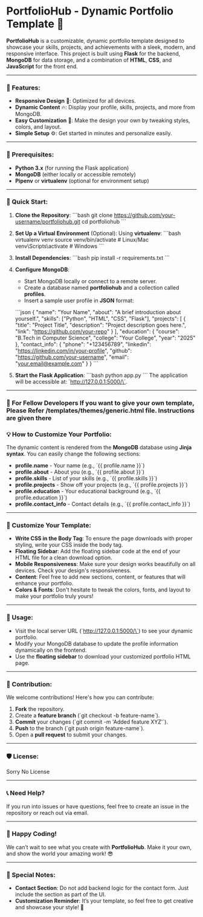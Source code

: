# PortfolioHub - Dynamic Portfolio Template 🚀

**PortfolioHub** is a customizable, dynamic portfolio template designed to showcase your skills, projects, and achievements with a sleek, modern, and responsive interface. This project is built using **Flask** for the backend, **MongoDB** for data storage, and a combination of **HTML**, **CSS**, and **JavaScript** for the front end.

---

### 🌟 Features:
- **Responsive Design** 📱: Optimized for all devices.
- **Dynamic Content** 🔥: Display your profile, skills, projects, and more from MongoDB.
- **Easy Customization** 🎨: Make the design your own by tweaking styles, colors, and layout.
- **Simple Setup** ⚙️: Get started in minutes and personalize easily.

---

### 🔧 Prerequisites:
- **Python 3.x** (for running the Flask application)
- **MongoDB** (either locally or accessible remotely)
- **Pipenv** or **virtualenv** (optional for environment setup)

---

### 🚀 Quick Start:

1. **Clone the Repository**:
   \`\`\`bash
   git clone https://github.com/your-username/portfoliohub.git
   cd portfoliohub
   \`\`\`

2. **Set Up a Virtual Environment** (Optional):
   Using **virtualenv**:
   \`\`\`bash
   virtualenv venv
   source venv/bin/activate  # Linux/Mac
   venv\Scripts\activate     # Windows
   \`\`\`

3. **Install Dependencies**:
   \`\`\`bash
   pip install -r requirements.txt
   \`\`\`

4. **Configure MongoDB**:
   - Start MongoDB locally or connect to a remote server.
   - Create a database named **portfoliohub** and a collection called **profiles**.
   - Insert a sample user profile in **JSON** format:
   
   \`\`\`json
   {
     "name": "Your Name",
     "about": "A brief introduction about yourself.",
     "skills": ["Python", "HTML", "CSS", "Flask"],
     "projects": [
       {
         "title": "Project Title",
         "description": "Project description goes here.",
         "link": "https://github.com/your-repo"
       }
     ],
     "education": {
       "course": "B.Tech in Computer Science",
       "college": "Your College",
       "year": "2025"
     },
     "contact_info": {
       "phone": "+123456789",
       "linkedin": "https://linkedin.com/in/your-profile",
       "github": "https://github.com/your-username",
       "email": "your.email@example.com"
     }
   }
   \`\`\`

5. **Start the Flask Application**:
   \`\`\`bash
   python app.py
   \`\`\`
   The application will be accessible at: \`http://127.0.0.1:5000/\`.

---
### 📝 For Fellow Developers If you want to give your own template, Please Refer /templates/themes/generic.html file. Instructions are given there

### 💡 How to Customize Your Portfolio:

The dynamic content is rendered from the **MongoDB** database using **Jinja syntax**. You can easily change the following sections:

- **profile.name** - Your name (e.g., \`{{ profile.name }}\`)
- **profile.about** - About you (e.g., \`{{ profile.about }}\`)
- **profile.skills** - List of your skills (e.g., \`{{ profile.skills }}\`)
- **profile.projects** - Show off your projects (e.g., \`{{ profile.projects }}\`)
- **profile.education** - Your educational background (e.g., \`{{ profile.education }}\`)
- **profile.contact_info** - Contact details (e.g., \`{{ profile.contact_info }}\`)

---

### 🎨 Customize Your Template:

- **Write CSS in the Body Tag**: To ensure the page downloads with proper styling, write your CSS inside the body tag.
- **Floating Sidebar**: Add the floating sidebar code at the end of your HTML file for a clean download option.
- **Mobile Responsiveness**: Make sure your design works beautifully on all devices. Check your design's responsiveness.
- **Content**: Feel free to add new sections, content, or features that will enhance your portfolio.
- **Colors & Fonts**: Don't hesitate to tweak the colors, fonts, and layout to make your portfolio truly yours!

---

### 📝 Usage:

- Visit the local server URL (\`http://127.0.0.1:5000/\`) to see your dynamic portfolio.
- Modify your MongoDB database to update the profile information dynamically on the frontend.
- Use the **floating sidebar** to download your customized portfolio HTML page.

---

### 🤝 Contribution:

We welcome contributions! Here's how you can contribute:

1. **Fork** the repository.
2. Create a **feature branch** (\`git checkout -b feature-name\`).
3. **Commit** your changes (\`git commit -m 'Added feature XYZ'\`).
4. **Push** to the branch (\`git push origin feature-name\`).
5. Open a **pull request** to submit your changes.

---

### 🛡️ License:

Sorry No License

---

### 📞 Need Help?

If you run into issues or have questions, feel free to create an issue in the repository or reach out via email.

---

### 🎉 Happy Coding!

We can’t wait to see what you create with **PortfolioHub**. Make it your own, and show the world your amazing work! 😎

---

### 💬 Special Notes:
- **Contact Section**: Do not add backend logic for the contact form. Just include the section as part of the UI.
- **Customization Reminder**: It’s your template, so feel free to get creative and showcase your style! 🎨
